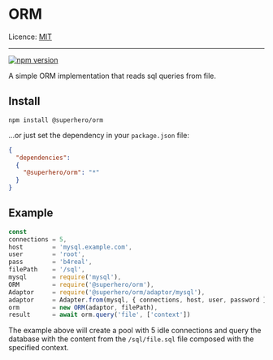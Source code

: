 # ORM

Licence: [MIT](https://opensource.org/licenses/MIT)

---

[![npm version](https://badge.fury.io/js/%40superhero%2Form.svg)](https://badge.fury.io/js/%40superhero%2Form)

A simple ORM implementation that reads sql queries from file.

## Install

`npm install @superhero/orm`

...or just set the dependency in your `package.json` file:

```json
{
  "dependencies":
  {
    "@superhero/orm": "*"
  }
}
```

## Example

```js
const
connections = 5,
host        = 'mysql.example.com',
user        = 'root',
pass        = 'b4real',
filePath    = '/sql',
mysql       = require('mysql'),
ORM         = require('@superhero/orm'),
Adaptor     = require('@superhero/orm/adaptor/mysql'),
adaptor     = Adapter.from(mysql, { connections, host, user, password }),
orm         = new ORM(adaptor, filePath),
result      = await orm.query('file', ['context'])
```

The example above will create a pool with 5 idle connections and query the database with the content from the `/sql/file.sql` file composed with the specified context.
